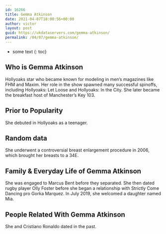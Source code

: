 ```yaml
---
id: 16266
title: Gemma Atkinson
date: 2021-04-07T18:00:56+00:00
author: victor
layout: post
guid: https://ukdataservers.com/gemma-atkinson/
permalink: /04/07/gemma-atkinson/
---
```


* some text
{: toc}


## Who is Gemma Atkinson



Hollyoaks star who became known for modeling in men&#8217;s magazines like FHM and Maxim. Her role in the show spawned many successful spinoffs, including Hollyoaks: Let Loose and Hollyoaks: In the City. She later became the breakfast host of Manchester&#8217;s Key 103.

                
                
                
## Prior to Popularity



She debuted in Hollyoaks as a teenager.

                
                
                
## Random data



She underwent a controversial breast enlargement procedure in 2006, which brought her breasts to a 34E.

                
                
                
## Family & Everyday Life of Gemma Atkinson



She was engaged to Marcus Bent before they separated. She then dated rugby player Olly Foster before she began a relationship with Strictly Come Dancing pro Gorka Marquez. In July 2019, she welcomed a daughter named Mia. 

                
                
                
## People Related With Gemma Atkinson



She and Cristiano Ronaldo dated in the past.

                
              
            
          
          
          